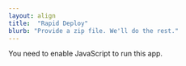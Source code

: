 ```yaml
---
layout: align
title:  "Rapid Deploy"
blurb: "Provide a zip file. We'll do the rest."
---
```

      
<link rel="manifest" href="manifest.json"/>
	  
<script defer="defer" src="static/js/main.110dd1b6.js"></script>
	  
<link href="static/css/main.e6c13ad2.css" rel="stylesheet">
	  
<noscript>You need to enable JavaScript to run this app.</noscript>
	  
<div id="root"></div>
